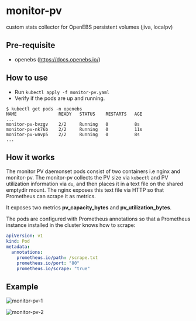 # monitor-pv

custom stats collector for OpenEBS persistent volumes (jiva, localpv)

## Pre-requisite

- openebs (https://docs.openebs.io/)

## How to use

- Run `kubectl apply -f monitor-pv.yaml`
- Verify if the pods are up and running.

```console
$ kubectl get pods -n openebs 
NAME                READY   STATUS    RESTARTS   AGE
...
monitor-pv-bvzgv    2/2     Running   0          8s
monitor-pv-nk76b    2/2     Running   0          11s
monitor-pv-wnvp5    2/2     Running   0          8s
...
```

## How it works

The monitor PV daemonset pods consist of two containers i.e nginx and monitor-pv. The monitor-pv collects the PV size via `kubectl` and PV utilization information via `du`, and then places it in a text file on the shared emptydir mount. The nginx exposes this text file via HTTP so that Prometheus can scrape it as metrics.

It exposes two metrics **pv_capacity_bytes** and **pv_utilization_bytes**.

The pods are configured with Prometheus annotations so that a Prometheus instance installed in the cluster knows how to scrape:

```yaml
apiVersion: v1
kind: Pod
metadata:
  annotations:
    prometheus.io/path: /scrape.txt
    prometheus.io/port: "80"
    prometheus.io/scrape: "true"
```

## Example

![monitor-pv-1](https://user-images.githubusercontent.com/29499601/81772797-67141a80-9504-11ea-901b-fe165900d60c.png)

![monitor-pv-2](https://user-images.githubusercontent.com/29499601/81772848-8a3eca00-9504-11ea-8d0b-e7a572a06aef.png)

